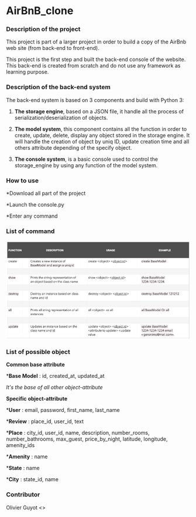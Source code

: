 # AirBnB_clone

### Description of the project

This project is part of a larger project in order to build a copy of the AirBnb web site (from back-end to front-end).

This project is the first step and built the back-end console of the website. This back-end is created from scratch and do not use any framework as learning purpose.

### Description of the back-end system
The back-end system is based on 3 components and build with Python 3:

1. **The storage engine**, based on a JSON file, it handle all the process of serialization/deserialization of objects.

2. **The model system**, this component contains all the function in order to create, update, delete, display any object stored in the storage engine. 
It will handle the creation of object by uniq ID, update creation time and all others attribute depending of the specify object.

3. **The console system**, is a basic console used to control the storage_engine by using any function of the model system.

### How to use
*Download all part of the project

*Launch the console.py

*Enter any command

### List of command
![GitHub function list](/img/Function_list.png)
 
### List of possible object

**Common base attribute**

***Base Model** : id, created_at, updated_at

*It's the base of all other object-attribute*

**Specific object-attribute**

***User** : email, password, first_name, last_name

***Review** : place_id, user_id, text

***Place** : city_id, user_id, name, description, number_rooms, number_bathrooms, max_guest, price_by_night, latitude, longitude, amenity_ids

***Amenity** : name

***State** : name

***City** : state_id, name

### Contributor
Olivier Guyot <>
